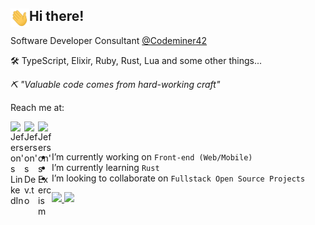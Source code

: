 ## Hi there! <img align="left" src="https://github.com/jeferson-sb/jeferson-sb/blob/master/Hi.gif" alt="waving hand" width="30" />
                                                                                           
Software Developer Consultant [@Codeminer42](https://www.codeminer42.com/)

🛠️ TypeScript, Elixir, Ruby, Rust, Lua and some other things... 

_⛏ "Valuable code comes from hard-working craft"_

Reach me at:

<a href="https://www.linkedin.com/in/jeferson-sb/">
  <img align="left" alt="Jeferson's LinkedIn" width="22px" src="https://api.iconify.design/devicon:linkedin.svg" />
</a>
<a href="https://dev.to/jeferson_sb">
  <img align="left" alt="Jeferson's Dev.to" width="22px" src="https://api.iconify.design/skill-icons:devto-dark.svg" />
</a>
<a href="https://exercism.org/profiles/jeferson-brito">
  <img align="left" alt="Jeferson's Exercism" width="22px" src="https://api.iconify.design/cib:exercism.svg" />
</a>

<br />
<br />

- I’m currently working on `Front-end (Web/Mobile)`
- I’m currently learning `Rust`
- I’m looking to collaborate on `Fullstack Open Source Projects`

<a href="https://github.com/jeferson-sb">
  <img height="180em" src="https://github-readme-stats-eight-theta.vercel.app/api?username=jeferson-sb&show_icons=true&theme=vue-dark&include_all_commits=false&count_private=true" />
  <img height="180em" src="https://github-readme-stats-eight-theta.vercel.app/api/top-langs/?username=jeferson-sb&layout=compact&theme=vue-dark&langs_count=7&hide=java" />
</a>
